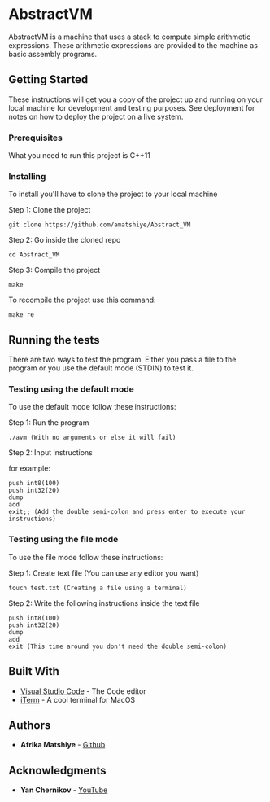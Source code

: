 # AbstractVM

AbstractVM is a machine that uses a stack to compute simple arithmetic expressions.
These arithmetic expressions are provided to the machine as basic assembly programs.

## Getting Started

These instructions will get you a copy of the project up and running on your local machine for development and testing purposes. See deployment for notes on how to deploy the project on a live system.

### Prerequisites

What you need to run this project is C++11

### Installing

To install you'll have to clone the project to your local machine

Step 1: Clone the project
```
git clone https://github.com/amatshiye/Abstract_VM
```
Step 2: Go inside the cloned repo
```
cd Abstract_VM
```

Step 3: Compile the project
```
make
```

To recompile the project use this command:
```
make re
```

## Running the tests

There are two ways to test the program. Either you pass a file to the program or you use the default mode (STDIN) to test it.

### Testing using the default mode

To use the default mode follow these instructions:

Step 1: Run the program

```
./avm (With no arguments or else it will fail)
```

Step 2: Input instructions

for example:
```
push int8(100)
push int32(20)
dump
add
exit;; (Add the double semi-colon and press enter to execute your instructions)
```


### Testing using the file mode

To use the file mode follow these instructions:

Step 1: Create text file (You can use any editor you want)

```
touch test.txt (Creating a file using a terminal)
```

Step 2: Write the following instructions inside the text file

```
push int8(100)
push int32(20)
dump
add
exit (This time around you don't need the double semi-colon)
```

## Built With

* [Visual Studio Code](https://code.visualstudio.com/) - The Code editor
* [iTerm](https://www.iterm2.com/) - A cool terminal for MacOS

## Authors

* **Afrika Matshiye** - [Github](https://github.com/amatshiye)

## Acknowledgments

* **Yan Chernikov** - [YouTube](https://www.youtube.com/channel/UCQ-W1KE9EYfdxhL6S4twUNw)